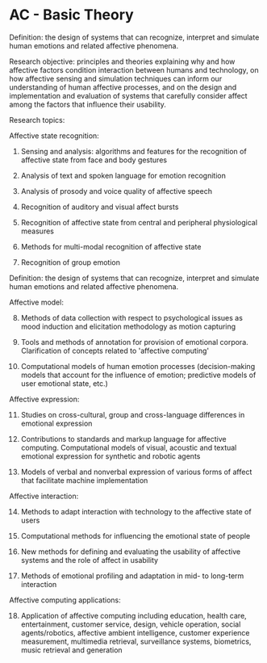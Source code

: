# AC - Basic Theory
Definition: the design of systems that can recognize, interpret and simulate human emotions and related affective phenomena.

Research objective: principles and theories explaining why and how affective factors condition interaction between humans and technology, on how affective sensing and simulation techniques can inform our understanding of human affective processes, and on the design and implementation and evaluation of systems that carefully consider affect among the factors that influence their usability.

Research topics:

Affective state recognition:

1. Sensing and analysis: algorithms and features for the recognition of affective state from face and body gestures

2. Analysis of text and spoken language for emotion recognition

3. Analysis of prosody and voice quality of affective speech

4. Recognition of auditory and visual affect bursts

5. Recognition of affective state from central and peripheral physiological measures

6. Methods for multi-modal recognition of affective state

7. Recognition of group emotion

Definition: the design of systems that can recognize, interpret and simulate human emotions and related affective phenomena.

Affective model:

8. Methods of data collection with respect to psychological issues as mood induction and elicitation methodology as motion capturing

9. Tools and methods of annotation for provision of emotional corpora. Clarification of concepts related to 'affective computing'

10. Computational models of human emotion processes (decision-making models that account for the influence of emotion; predictive models of user emotional state, etc.)

Affective expression:

11. Studies on cross-cultural, group and cross-language differences in emotional expression

12. Contributions to standards and markup language for affective computing. Computational models of visual, acoustic and textual emotional expression for synthetic and robotic agents

13. Models of verbal and nonverbal expression of various forms of affect that facilitate machine implementation

Affective interaction:

14. Methods to adapt interaction with technology to the affective state of users

15. Computational methods for influencing the emotional state of people

16. New methods for defining and evaluating the usability of affective systems and the role of affect in usability

17. Methods of emotional profiling and adaptation in mid- to long-term interaction

Affective computing applications:

18. Application of affective computing including education, health care, entertainment, customer service, design, vehicle operation, social agents/robotics, affective ambient intelligence, customer experience measurement, multimedia retrieval, surveillance systems, biometrics, music retrieval and generation
<!--stackedit_data:
eyJoaXN0b3J5IjpbLTE2MjY3MjQyOTUsMTczODMwODM5NV19
-->